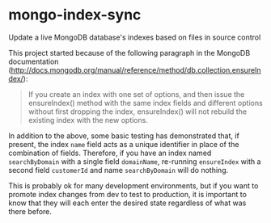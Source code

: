 mongo-index-sync
================

Update a live MongoDB database's indexes based on files in source control

This project started because of the following paragraph in the MongoDB documentation (http://docs.mongodb.org/manual/reference/method/db.collection.ensureIndex/):

> If you create an index with one set of options, and then issue the ensureIndex() method with the same index fields and different options without first dropping the index, ensureIndex() will not rebuild the existing index with the new options.

In addition to the above, some basic testing has demonstrated that, if present, the index `name` field acts as a unique identifier in place of
the combination of fields.  Therefore, if you have an index named `searchByDomain` with a single field `domainName`, re-running `ensureIndex`
with a second field `customerId` and name `searchByDomain` will do nothing.

This is probably ok for many development environments, but if you want to promote index changes from dev to test to production,
it is important to know that they will each enter the desired state regardless of what was there before.